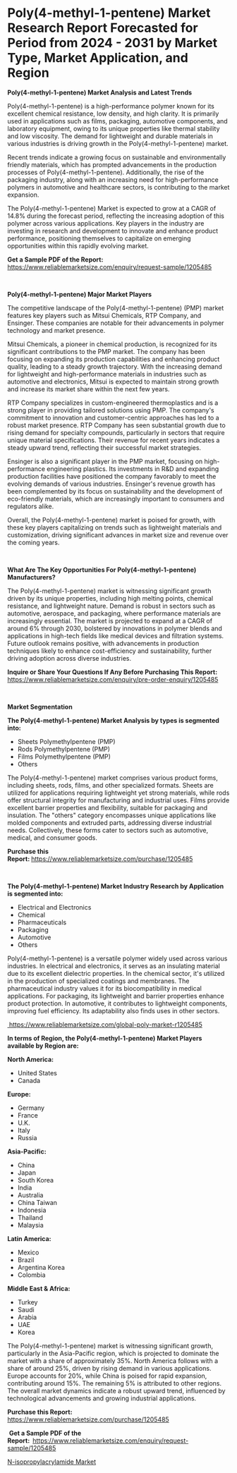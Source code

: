 <p><h1>Poly(4-methyl-1-pentene) Market Research Report Forecasted for Period from 2024 -  2031 by Market Type, Market Application, and Region</h1></p><p><strong>Poly(4-methyl-1-pentene) Market Analysis and Latest Trends</strong></p>
<p><p>Poly(4-methyl-1-pentene) is a high-performance polymer known for its excellent chemical resistance, low density, and high clarity. It is primarily used in applications such as films, packaging, automotive components, and laboratory equipment, owing to its unique properties like thermal stability and low viscosity. The demand for lightweight and durable materials in various industries is driving growth in the Poly(4-methyl-1-pentene) market.</p><p>Recent trends indicate a growing focus on sustainable and environmentally friendly materials, which has prompted advancements in the production processes of Poly(4-methyl-1-pentene). Additionally, the rise of the packaging industry, along with an increasing need for high-performance polymers in automotive and healthcare sectors, is contributing to the market expansion. </p><p>The Poly(4-methyl-1-pentene) Market is expected to grow at a CAGR of 14.8% during the forecast period, reflecting the increasing adoption of this polymer across various applications. Key players in the industry are investing in research and development to innovate and enhance product performance, positioning themselves to capitalize on emerging opportunities within this rapidly evolving market.</p></p>
<p><strong>Get a Sample PDF of the Report:&nbsp;</strong> <a href="https://www.reliablemarketsize.com/enquiry/request-sample/1205485?utm_campaign=1133&utm_medium=2&utm_source=Github&utm_content=ia&utm_term=31122024&utm_id=poly4-methyl-1-pentene">https://www.reliablemarketsize.com/enquiry/request-sample/1205485</a></p>
<p>&nbsp;</p>
<p><strong>Poly(4-methyl-1-pentene) Major Market Players</strong></p>
<p><p>The competitive landscape of the Poly(4-methyl-1-pentene) (PMP) market features key players such as Mitsui Chemicals, RTP Company, and Ensinger. These companies are notable for their advancements in polymer technology and market presence.</p><p>Mitsui Chemicals, a pioneer in chemical production, is recognized for its significant contributions to the PMP market. The company has been focusing on expanding its production capabilities and enhancing product quality, leading to a steady growth trajectory. With the increasing demand for lightweight and high-performance materials in industries such as automotive and electronics, Mitsui is expected to maintain strong growth and increase its market share within the next few years.</p><p>RTP Company specializes in custom-engineered thermoplastics and is a strong player in providing tailored solutions using PMP. The company's commitment to innovation and customer-centric approaches has led to a robust market presence. RTP Company has seen substantial growth due to rising demand for specialty compounds, particularly in sectors that require unique material specifications. Their revenue for recent years indicates a steady upward trend, reflecting their successful market strategies.</p><p>Ensinger is also a significant player in the PMP market, focusing on high-performance engineering plastics. Its investments in R&D and expanding production facilities have positioned the company favorably to meet the evolving demands of various industries. Ensinger's revenue growth has been complemented by its focus on sustainability and the development of eco-friendly materials, which are increasingly important to consumers and regulators alike.</p><p>Overall, the Poly(4-methyl-1-pentene) market is poised for growth, with these key players capitalizing on trends such as lightweight materials and customization, driving significant advances in market size and revenue over the coming years.</p></p>
<p>&nbsp;</p>
<p><strong>What Are The Key Opportunities For Poly(4-methyl-1-pentene) Manufacturers?</strong></p>
<p><p>The Poly(4-methyl-1-pentene) market is witnessing significant growth driven by its unique properties, including high melting points, chemical resistance, and lightweight nature. Demand is robust in sectors such as automotive, aerospace, and packaging, where performance materials are increasingly essential. The market is projected to expand at a CAGR of around 6% through 2030, bolstered by innovations in polymer blends and applications in high-tech fields like medical devices and filtration systems. Future outlook remains positive, with advancements in production techniques likely to enhance cost-efficiency and sustainability, further driving adoption across diverse industries.</p></p>
<p><strong>Inquire or Share Your Questions If Any Before Purchasing This Report:</strong> <a href="https://www.reliablemarketsize.com/enquiry/pre-order-enquiry/1205485?utm_campaign=1133&utm_medium=2&utm_source=Github&utm_content=ia&utm_term=31122024&utm_id=poly4-methyl-1-pentene">https://www.reliablemarketsize.com/enquiry/pre-order-enquiry/1205485</a></p>
<p>&nbsp;</p>
<p><strong>Market Segmentation</strong></p>
<p><strong>The Poly(4-methyl-1-pentene) Market Analysis by types is segmented into:</strong></p>
<p><ul><li>Sheets Polymethylpentene (PMP)</li><li>Rods Polymethylpentene (PMP)</li><li>Films Polymethylpentene (PMP)</li><li>Others</li></ul></p>
<p><p>The Poly(4-methyl-1-pentene) market comprises various product forms, including sheets, rods, films, and other specialized formats. Sheets are utilized for applications requiring lightweight yet strong materials, while rods offer structural integrity for manufacturing and industrial uses. Films provide excellent barrier properties and flexibility, suitable for packaging and insulation. The "others" category encompasses unique applications like molded components and extruded parts, addressing diverse industrial needs. Collectively, these forms cater to sectors such as automotive, medical, and consumer goods.</p></p>
<p><strong>Purchase this Report:&nbsp;</strong><a href="https://www.reliablemarketsize.com/purchase/1205485?utm_campaign=1133&utm_medium=2&utm_source=Github&utm_content=ia&utm_term=31122024&utm_id=poly4-methyl-1-pentene">https://www.reliablemarketsize.com/purchase/1205485</a></p>
<p>&nbsp;</p>
<p><strong>The Poly(4-methyl-1-pentene) Market Industry Research by Application is segmented into:</strong></p>
<p><ul><li>Electrical and Electronics</li><li>Chemical</li><li>Pharmaceuticals</li><li>Packaging</li><li>Automotive</li><li>Others</li></ul></p>
<p><p>Poly(4-methyl-1-pentene) is a versatile polymer widely used across various industries. In electrical and electronics, it serves as an insulating material due to its excellent dielectric properties. In the chemical sector, it's utilized in the production of specialized coatings and membranes. The pharmaceutical industry values it for its biocompatibility in medical applications. For packaging, its lightweight and barrier properties enhance product protection. In automotive, it contributes to lightweight components, improving fuel efficiency. Its adaptability also finds uses in other sectors.</p></p>
<p><a href="https://www.reliablemarketsize.com/global-poly-market-r1205485?utm_campaign=1133&utm_medium=2&utm_source=Github&utm_content=ia&utm_term=31122024&utm_id=poly4-methyl-1-pentene">&nbsp;https://www.reliablemarketsize.com/global-poly-market-r1205485</a></p>
<p><strong>In terms of Region, the Poly(4-methyl-1-pentene) Market Players available by Region are:</strong></p>
<p>
    <p> <strong> North America: </strong>
        <ul>
            <li>United States</li>
            <li>Canada</li>
        </ul>
        </p> 
    <p> <strong> Europe: </strong>
        <ul>
            <li>Germany</li>
            <li>France</li>
            <li>U.K.</li>
            <li>Italy</li>
            <li>Russia</li>
        </ul>
        </p> 
    <p> <strong> Asia-Pacific: </strong>
        <ul>
            <li>China</li>
            <li>Japan</li>
            <li>South Korea</li>
            <li>India</li>
            <li>Australia</li>
            <li>China Taiwan</li>
            <li>Indonesia</li>
            <li>Thailand</li>
            <li>Malaysia</li>
        </ul>
        </p> 
    <p> <strong> Latin America: </strong>
        <ul>
            <li>Mexico</li>
            <li>Brazil</li>
            <li>Argentina Korea</li>
            <li>Colombia</li>
        </ul>
        </p> 
    <p> <strong> Middle East & Africa: </strong>
        <ul>
            <li>Turkey</li>
            <li>Saudi</li>
            <li>Arabia</li>
            <li>UAE</li>
            <li>Korea</li>
        </ul>
    </p>
    </p>
<p><p>The Poly(4-methyl-1-pentene) market is witnessing significant growth, particularly in the Asia-Pacific region, which is projected to dominate the market with a share of approximately 35%. North America follows with a share of around 25%, driven by rising demand in various applications. Europe accounts for 20%, while China is poised for rapid expansion, contributing around 15%. The remaining 5% is attributed to other regions. The overall market dynamics indicate a robust upward trend, influenced by technological advancements and growing industrial applications.</p></p>
<p><strong>Purchase this Report: </strong><a href="https://www.reliablemarketsize.com/purchase/1205485?utm_campaign=1133&utm_medium=2&utm_source=Github&utm_content=ia&utm_term=31122024&utm_id=poly4-methyl-1-pentene">https://www.reliablemarketsize.com/purchase/1205485</a></p>
<p>&nbsp;<strong>Get a Sample PDF of the Report:&nbsp;&nbsp;</strong><a href="https://www.reliablemarketsize.com/enquiry/request-sample/1205485?utm_campaign=1133&utm_medium=2&utm_source=Github&utm_content=ia&utm_term=31122024&utm_id=poly4-methyl-1-pentene">https://www.reliablemarketsize.com/enquiry/request-sample/1205485</a></p>
<p><strong></strong></p>
<p><p><a href="https://github.com/WillieWoodard/Market-Research-Report-List-7/blob/main/n-isopropylacrylamide-market.md?utm_campaign=1133&utm_medium=2&utm_source=Github&utm_content=ia&utm_term=31122024&utm_id=poly4-methyl-1-pentene">N-isopropylacrylamide Market</a></p></p>